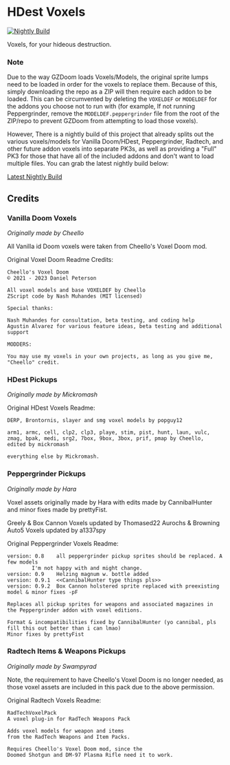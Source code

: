 # HDest Voxels

[![Nightly Build](https://github.com/HDest-Community/HDest-Voxels/actions/workflows/nightly.yml/badge.svg)](https://github.com/HDest-Community/HDest-Voxels/actions/workflows/nightly.yml)

Voxels, for your hideous destruction.

### Note

Due to the way GZDoom loads Voxels/Models, the original sprite lumps need to be loaded in order for the voxels to replace them.  Because of this, simply downloading the repo as a ZIP will then require each addon to be loaded.  This can be circumvented by deleting the `VOXELDEF` or `MODELDEF` for the addons you choose not to run with (for example, If not running Peppergrinder, remove the `MODELDEF.peppergrinder` file from the root of the ZIP/repo to prevent GZDoom from attempting to load those voxels).

However, There is a nightly build of this project that already splits out the various voxels/models for Vanilla Doom/HDest, Peppergrinder, Radtech, and other future addon voxels into separate PK3s, as well as providing a "Full" PK3 for those that have all of the included addons and don't want to load multiple files.  You can grab the latest nightly build below:

[Latest Nightly Build](https://nightly.link/HDest-Community/HDest-Voxels/workflows/nightly/main/Artifacts.zip)

## Credits

### Vanilla Doom Voxels

_Originally made by Cheello_

All Vanilla id Doom voxels were taken from Cheello's Voxel Doom mod.

Original Voxel Doom Readme Credits:

```
Cheello's Voxel Doom
© 2021 - 2023 Daniel Peterson

All voxel models and base VOXELDEF by Cheello
ZScript code by Nash Muhandes (MIT licensed)

Special thanks:

Nash Muhandes for consultation, beta testing, and coding help
Agustin Alvarez for various feature ideas, beta testing and additional support

MODDERS:

You may use my voxels in your own projects, as long as you give me, "Cheello" credit.
```


### HDest Pickups

_Originally made by Mickromash_

Original HDest Voxels Readme:

```
DERP, Brontornis, slayer and smg voxel models by popguy12

arm1, armc, cell, clp2, clp3, playe, stim, pist, hunt, laun, vulc, zmag, bpak, medi, srg2, 7box, 9box, 3box, prif, pmap by Cheello, edited by mickromash

everything else by Mickromash.
```


### Peppergrinder Pickups

_Originally made by Hara_

Voxel assets originally made by Hara with edits made by CannibalHunter and minor fixes made by prettyFist.

Greely & Box Cannon Voxels updated by Thomased22
Aurochs & Browning Auto5 Voxels updated by a1337spy

Original Peppergrinder Voxels Readme:

```
version: 0.8	all peppergrinder pickup sprites should be replaced. A few models
		I'm not happy with and might change.
version: 0.9	Helzing magnum w. bottle added
version: 0.9.1	<<CannibalHunter type things pls>>
version: 0.9.2	Box Cannon holstered sprite replaced with preexisting model & minor fixes -pF

Replaces all pickup sprites for weapons and associated magazines in
the Peppergrinder addon with voxel editions.

Format & incompatibilities fixed by CannibalHunter (yo cannibal, pls fill this out better than i can lmao)
Minor fixes by prettyFist
```

### Radtech Items & Weapons Pickups

_Originally made by Swampyrad_

Note, the requirement to have Cheello's Voxel Doom is no longer needed, as those voxel assets are included in this pack due to the above permission.

Original Radtech Voxels Readme:

```
RadTechVoxelPack
A voxel plug-in for RadTech Weapons Pack

Adds voxel models for weapon and items
from the RadTech Weapons and Item Packs.

Requires Cheello's Voxel Doom mod, since the
Doomed Shotgun and DM-97 Plasma Rifle need it to work.
```